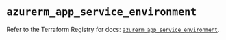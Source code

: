 # `azurerm_app_service_environment`

Refer to the Terraform Registry for docs: [`azurerm_app_service_environment`](https://registry.terraform.io/providers/hashicorp/azurerm/3.91.0/docs/resources/app_service_environment).
